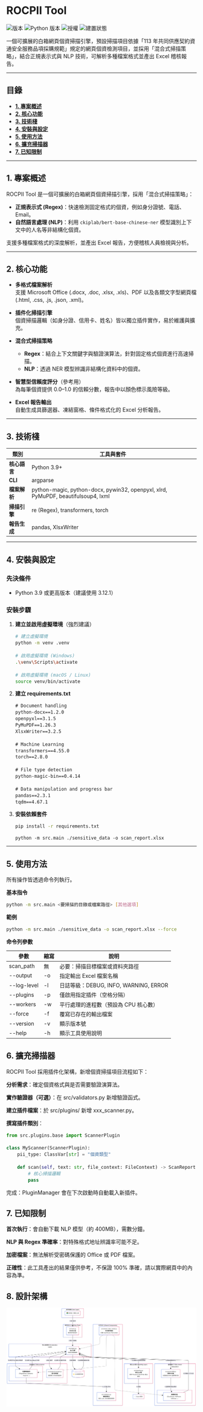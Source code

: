 # ROCPII Tool

![版本](https://img.shields.io/badge/version-1.0.0-blue)
![Python 版本](https://img.shields.io/badge/python-3.9+-brightgreen)
![授權](https://img.shields.io/badge/license-MIT-lightgrey)
![建置狀態](https://img.shields.io/badge/build-passing-success)

一個可擴展的白箱網頁個資掃描引擎，預設掃描項目依據「113 年共同供應契約資通安全服務品項採購規範」規定的網頁個資檢測項目，並採用「混合式掃描策略」，結合正規表示式與 NLP 技術，可解析多種檔案格式並產出 Excel 稽核報告。

---

## **目錄**

* [**1. 專案概述**](#1-專案概述)
* [**2. 核心功能**](#2-核心功能)
* [**3. 技術棧**](#3-技術棧)
* [**4. 安裝與設定**](#4-安裝與設定)
* [**5. 使用方法**](#5-使用方法)
* [**6. 擴充掃描器**](#6-擴充掃描器)
* [**7. 已知限制**](#7-已知限制)

---

## **1. 專案概述**

ROCPII Tool 是一個可擴展的白箱網頁個資掃描引擎，採用「混合式掃描策略」：
- **正規表示式 (Regex)**：快速檢測固定格式的個資，例如身分證號、電話、Email。
- **自然語言處理 (NLP)**：利用 `ckiplab/bert-base-chinese-ner` 模型識別上下文中的人名等非結構化個資。

支援多種檔案格式的深度解析，並產出 Excel 報告，方便稽核人員檢視與分析。

---

## **2. 核心功能**

* **多格式檔案解析**  
  支援 Microsoft Office (.docx, .doc, .xlsx, .xls)、PDF 以及各類文字型網頁檔 (.html, .css, .js, .json, .xml)。

* **插件化掃描引擎**  
  個資掃描邏輯（如身分證、信用卡、姓名）皆以獨立插件實作，易於維護與擴充。

* **混合式掃描策略**  
  - **Regex**：結合上下文關鍵字與驗證演算法，針對固定格式個資進行高速掃描。  
  - **NLP**：透過 NER 模型辨識非結構化資料中的個資。

* **智慧型信賴度評分**（參考用）  
  為每筆個資提供 0.0–1.0 的信賴分數，報告中以顏色標示風險等級。

* **Excel 報告輸出**  
  自動生成具篩選器、凍結窗格、條件格式化的 Excel 分析報告。

---

## **3. 技術棧**

| 類別          | 工具與套件 |
| ------------- | -------- |
| **核心語言** | Python 3.9+ |
| **CLI** | argparse |
| **檔案解析** | python-magic, python-docx, pywin32, openpyxl, xlrd, PyMuPDF, beautifulsoup4, lxml |
| **掃描引擎** | re (Regex), transformers, torch |
| **報告生成** | pandas, XlsxWriter |

---

## **4. 安裝與設定**

### **先決條件**
- Python 3.9 或更高版本（建議使用 3.12.1）

### **安裝步驟**

1. **建立並啟用虛擬環境**（強烈建議）
    ```bash
    # 建立虛擬環境
    python -m venv .venv

    # 啟用虛擬環境 (Windows)
    .\venv\Scripts\activate

    # 啟用虛擬環境 (macOS / Linux)
    source venv/bin/activate
    ```

2. **建立 requirements.txt**
    ```txt
    # Document handling
    python-docx==1.2.0
    openpyxl==3.1.5
    PyMuPDF==1.26.3
    XlsxWriter==3.2.5
    
    # Machine Learning
    transformers==4.55.0
    torch==2.8.0
    
    # File type detection
    python-magic-bin==0.4.14
    
    # Data manipulation and progress bar
    pandas==2.3.1
    tqdm==4.67.1
    ```

3. **安裝依賴套件**
    ```bash
    pip install -r requirements.txt
    ```
    ```
    python -m src.main ./sensitive_data -o scan_report.xlsx
    ```
---

## **5. 使用方法**

所有操作皆透過命令列執行。

**基本指令**
```bash
python -m src.main <要掃描的目錄或檔案路徑> [其他選項]
```
**範例**

```bash
python -m src.main ./sensitive_data -o scan_report.xlsx --force
```
**命令列參數**

|參數            |縮寫       |說明        |
| ------------- | -------- | --------- |
|scan_path	|無	|必要：掃描目標檔案或資料夾路徑|
|--output	|-o	|指定輸出 Excel 檔案名稱|
|--log-level	|-l	|日誌等級：DEBUG, INFO, WARNING, ERROR|
|--plugins	|-p	|僅啟用指定插件（空格分隔）|
|--workers	|-w	|平行處理的進程數（預設為 CPU 核心數）|
|--force	|-f	|覆寫已存在的輸出檔案|
|--version	|-v	|顯示版本號|
|--help	|-h	|顯示工具使用說明|

## **6. 擴充掃描器**
ROCPII Tool 採用插件化架構，新增個資掃描項目流程如下：

**分析需求**：確定個資格式與是否需要驗證演算法。

**實作驗證器（可選）**：在 src/validators.py 新增驗證函式。

**建立插件檔案**：於 src/plugins/ 新增 xxx_scanner.py。

**撰寫插件類別**：

```python
from src.plugins.base import ScannerPlugin

class MyScanner(ScannerPlugin):
    pii_type: ClassVar[str] = "個資類型"

    def scan(self, text: str, file_context: FileContext) -> ScanReport:
        # 核心掃描邏輯
        pass
```
完成：PluginManager 會在下次啟動時自動載入新插件。

## **7. 已知限制**
**首次執行**：會自動下載 NLP 模型（約 400MB），需數分鐘。

**NLP 與 Regex 準確率**：對特殊格式地址辨識率可能不足。

**加密檔案**：無法解析受密碼保護的 Office 或 PDF 檔案。

**正確性**：此工具產出的結果僅供參考，不保證 100% 準確，請以實際網頁中的內容為準。

## **8. 設計架構**
![設計架構圖](./assets/design.png)
